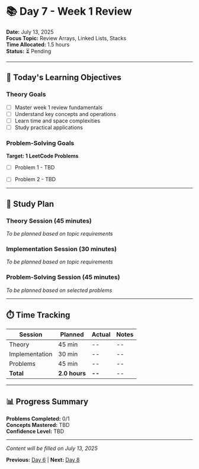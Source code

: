# 📚 Day 7 - Week 1 Review

**Date:** July 13, 2025  
**Focus Topic:** Review Arrays, Linked Lists, Stacks  
**Time Allocated:** 1.5 hours  
**Status:** ⏳ Pending

---

## 🎯 Today's Learning Objectives

### Theory Goals
- [ ] Master week 1 review fundamentals
- [ ] Understand key concepts and operations
- [ ] Learn time and space complexities
- [ ] Study practical applications

### Problem-Solving Goals
**Target: 1 LeetCode Problems**
- [ ] Problem 1 - TBD
- [ ] Problem 2 - TBD



---

## 📖 Study Plan

### Theory Session (45 minutes)
*To be planned based on topic requirements*

### Implementation Session (30 minutes)  
*To be planned based on topic requirements*

### Problem-Solving Session (45 minutes)
*To be planned based on selected problems*

---

## ⏱️ Time Tracking

| Session | Planned | Actual | Notes |
|---------|---------|--------|-------|
| Theory | 45 min | -- | -- |
| Implementation | 30 min | -- | -- |
| Problems | 45 min | -- | -- |
| **Total** | **2.0 hours** | **--** | -- |

---

## 📊 Progress Summary

**Problems Completed:** 0/1  
**Concepts Mastered:** TBD  
**Confidence Level:** TBD

---

*Content will be filled on July 13, 2025*

**Previous:** [Day 6](day-06-*.md) | **Next:** [Day 8](day-08-*.md)
